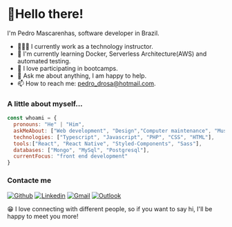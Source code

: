 # 🖖Hello there!
I'm Pedro Mascarenhas, software developer in Brazil.

- 👨🏽‍💻 I currently work as a technology instructor.
- 🧠 I'm currently learning Docker, Serverless Architecture(AWS) and automated testing.
- 🚀 I love participating in bootcamps.
- 💬 Ask me about anything, I am happy to help.
- 📫 How to reach me: pedro_drosa@hotmail.com.

### A little about myself...
```javascript
const whoami = {
  pronouns: "He" | "Him",
  askMeAbout: ["Web development", "Design","Computer maintenance", "Musical composition"],
  technologies: ["Typescript", "Javascript", "PHP", "CSS", "HTML"],
  tools:["React", "React Native", "Styled-Components", "Sass"],
  databases: ["Mongo", "MySql", "Postgresql"],
  currentFocus: "front end development"
}
```
### Contacte me
[![Github](https://img.shields.io/badge/-Github-000?style=flat&logo=Github&logoColor=white)](https://github.com/pedro-drosa)
[![Linkedin](https://img.shields.io/badge/-LinkedIn-blue?style=flat&logo=Linkedin&logoColor=white)](https://www.linkedin.com/in/pedrojuraci)
[![Gmail](https://img.shields.io/badge/-Gmail-c14438?style=flat&logo=Gmail&logoColor=white)](mailto:hacktol43@gmail.com)
[![Outlook](https://img.shields.io/badge/-Outlook-0078D4?style=flat&logo=Microsoft-Outlook&logoColor=white)](mailto:pedro_drosa@hotmail.com)

😁 I love connecting with different people, so if you want to say hi, I'll be happy to meet you more!
